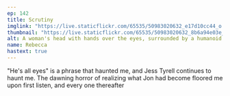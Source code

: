 ```yaml
---
ep: 142
title: Scrutiny
imglink: "https://live.staticflickr.com/65535/50983020632_e17d10cc44_o.jpg"
thumbnail: "https://live.staticflickr.com/65535/50983020632_8b6a94e03e_q.jpg"
alt: A woman's head with hands over the eyes, surrounded by a humanoid shape made entirely of green eyes. The rest of the image has thin black lines leading toward the figure
name: Rebecca
hastext: true
---
```

"He's all eyes" is a phrase that haunted me, and Jess Tyrell continues to haunt me. The dawning horror of realizing what Jon had become floored me upon first listen, and every one thereafter